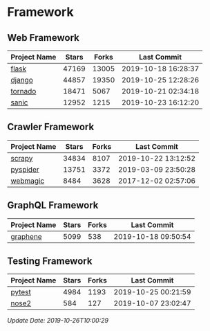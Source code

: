 # Framework

## Web Framework

| Project Name | Stars | Forks | Last Commit |
| ------------ | ----- | ----- | ----------- |
| [flask](https://github.com/pallets/flask) | 47169 | 13005 | 2019-10-18 16:28:37 |
| [django](https://github.com/django/django) | 44857 | 19350 | 2019-10-25 12:28:26 |
| [tornado](https://github.com/tornadoweb/tornado) | 18471 | 5067 | 2019-10-21 02:34:18 |
| [sanic](https://github.com/huge-success/sanic) | 12952 | 1215 | 2019-10-23 16:12:20 |

## Crawler Framework

| Project Name | Stars | Forks | Last Commit |
| ------------ | ----- | ----- | ----------- |
| [scrapy](https://github.com/scrapy/scrapy) | 34834 | 8107 | 2019-10-22 13:12:52 |
| [pyspider](https://github.com/binux/pyspider) | 13751 | 3372 | 2019-03-09 23:50:28 |
| [webmagic](https://github.com/code4craft/webmagic) | 8484 | 3628 | 2017-12-02 02:57:06 |

## GraphQL Framework

| Project Name | Stars | Forks | Last Commit |
| ------------ | ----- | ----- | ----------- |
| [graphene](https://github.com/graphql-python/graphene) | 5099 | 538 | 2019-10-18 09:50:54 |

## Testing Framework

| Project Name | Stars | Forks | Last Commit |
| ------------ | ----- | ----- | ----------- |
| [pytest](https://github.com/pytest-dev/pytest) | 4984 | 1193 | 2019-10-25 00:21:59 |
| [nose2](https://github.com/nose-devs/nose2) | 584 | 127 | 2019-10-07 23:02:47 |

*Update Date: 2019-10-26T10:00:29*
